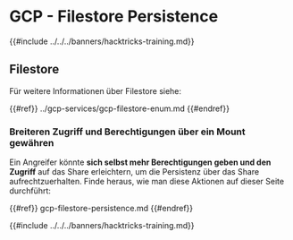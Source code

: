 # GCP - Filestore Persistence

{{#include ../../../banners/hacktricks-training.md}}

## Filestore

Für weitere Informationen über Filestore siehe:

{{#ref}}
../gcp-services/gcp-filestore-enum.md
{{#endref}}

### Breiteren Zugriff und Berechtigungen über ein Mount gewähren

Ein Angreifer könnte **sich selbst mehr Berechtigungen geben und den Zugriff** auf das Share erleichtern, um die Persistenz über das Share aufrechtzuerhalten. Finde heraus, wie man diese Aktionen auf dieser Seite durchführt:

{{#ref}}
gcp-filestore-persistence.md
{{#endref}}

{{#include ../../../banners/hacktricks-training.md}}
